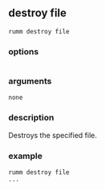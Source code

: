## destroy file

```
rumm destroy file
```

### options

```
```

### arguments

```
none
```

### description
Destroys the specified file.

### example

```
rumm destroy file
...
```